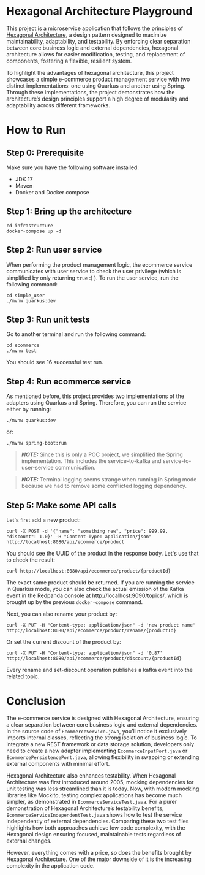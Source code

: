 # Hexagonal Architecture Playground

This project is a microservice application that follows the principles of [Hexagonal Architecture](https://alistair.cockburn.us/hexagonal-architecture/), a design pattern designed to maximize maintainability, adaptability, and testability. By enforcing clear separation between core business logic and external dependencies, hexagonal architecture allows for easier modification, testing, and replacement of components, fostering a flexible, resilient system.

To highlight the advantages of hexagonal architecture, this project showcases a simple e-commerce product management service with two distinct implementations: one using Quarkus and another using Spring. Through these implementations, the project demonstrates how the architecture’s design principles support a high degree of modularity and adaptability across different frameworks.

# How to Run

## Step 0: Prerequisite

Make sure you have the following software installed:

* JDK 17 
* Maven
* Docker and Docker compose

## Step 1: Bring up the architecture

```shell script
cd infrastructure
docker-compose up -d
```

## Step 2: Run user service

When performing the product management logic, the ecommerce service communicates with user service to check the user privilege (which is simplified by only returning `true` :) ). To run the user service, run the following command: 

```shell script
cd simple_user
./mvnw quarkus:dev
```

## Step 3: Run unit tests

Go to another terminal and run the following command:

```shell script
cd ecommerce
./mvnw test
```

You should see 16 successful test run.

## Step 4: Run ecommerce service

As mentioned before, this project provides two implementations of the adapters using Quarkus and Spring. Therefore, you can run the service either by running:

```shell script
./mvnw quarkus:dev
```

or:

```shell script
./mvnw spring-boot:run
```

> **_NOTE:_**  Since this is only a POC project, we simplified the Spring implementation. This includes the service-to-kafka and service-to-user-service communication. 

> **_NOTE:_**  Terminal logging seems strange when running in Spring mode because we had to remove some conflicted logging dependency.

## Step 5: Make some API calls

Let's first add a new product:

```shell script
curl -X POST -d '{"name": "something new", "price": 999.99, "discount": 1.0}' -H "Content-Type: application/json" http://localhost:8080/api/ecommerce/product
```

You should see the UUID of the product in the response body. Let's use that to check the result:

```shell script
curl http://localhost:8080/api/ecommerce/product/{productId}
```

The exact same product should be returned. If you are running the service in Quarkus mode, you can also check the actual emission of the Kafka event in the Redpanda console at http://localhost:9090/topics/, which is brought up by the previous `docker-compose` command.

Next, you can also rename your product by:

```shell script
curl -X PUT -H "Content-type: application/json" -d 'new product name' http://localhost:8080/api/ecommerce/product/rename/{productId}
```

Or set the current discount of the product by:

```shell script
curl -X PUT -H "Content-type: application/json" -d '0.87' http://localhost:8080/api/ecommerce/product/discount/{productId}
```

Every rename and set-discount operation publishes a kafka event into the related topic.

# Conclusion

The e-commerce service is designed with Hexagonal Architecture, ensuring a clear separation between core business logic and external dependencies. In the source code of `EcommerceService.java`, you’ll notice it exclusively imports internal classes, reflecting the strong isolation of business logic. To integrate a new REST framework or data storage solution, developers only need to create a new adapter implementing `EcommerceInputPort.java` or `EcommercePersistencePort.java`, allowing flexibility in swapping or extending external components with minimal effort.

Hexagonal Architecture also enhances testability. When Hexagonal Architecture was first introduced around 2005, mocking dependencies for unit testing was less streamlined than it is today. Now, with modern mocking libraries like Mockito, testing complex applications has become much simpler, as demonstrated in `EcommerceServiceTest.java`. For a purer demonstration of Hexagonal Architecture’s testability benefits, `EcommerceServiceIndependentTest.java` shows how to test the service independently of external dependencies. Comparing these two test files highlights how both approaches achieve low code complexity, with the Hexagonal design ensuring focused, maintainable tests regardless of external changes.

However, everything comes with a price, so does the benefits brought by Hexagonal Architecture. One of the major downside of it is the increasing complexity in the application code. 